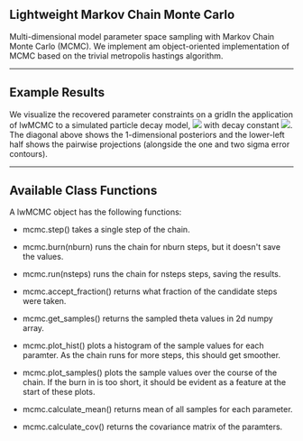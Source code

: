 ## Lightweight Markov Chain Monte Carlo

Multi-dimensional model parameter space sampling with Markov Chain Monte Carlo (MCMC).
We implement am object-oriented implementation of MCMC based on the
trivial metropolis hastings algorithm.

---

## Example Results

We visualize the recovered parameter constraints on a gridIn the application of lwMCMC to a simulated particle decay model,
<img src="https://render.githubusercontent.com/render/math?math=\R(t) = A + B e^{-\lambda t}"> with 
decay constant <img src="https://render.githubusercontent.com/render/math?math=\lambda">. The diagonal above shows the
1-dimensional posteriors and the lower-left half shows the pairwise projections (alongside the one and two sigma error contours). 

---

## Available Class Functions 

A lwMCMC object has the following functions:
        
* mcmc.step() takes a single step of the chain.

* mcmc.burn(nburn) runs the chain for nburn steps, but it doesn't save
            the values.

* mcmc.run(nsteps) runs the chain for nsteps steps, saving the results.

* mcmc.accept_fraction() returns what fraction of the candidate steps
            were taken.

* mcmc.get_samples() returns the sampled theta values in 2d numpy array.
* mcmc.plot_hist() plots a histogram of the sample values for each
            paramter.  As the chain runs for more steps, this should get
            smoother.
        
* mcmc.plot_samples() plots the sample values over the course of the 
            chain.  If the burn in is too short, it should be evident as a
            feature at the start of these plots.
    
* mcmc.calculate_mean() returns mean of all samples for each parameter.
* mcmc.calculate_cov() returns the covariance matrix of the paramters.
